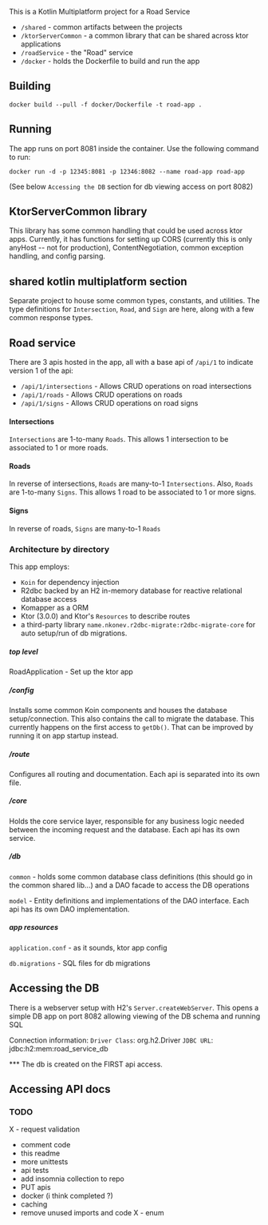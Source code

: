 This is a Kotlin Multiplatform project for a Road Service

* `/shared` - common artifacts between the projects
* `/ktorServerCommon` - a common library that can be shared across ktor applications
* `/roadService` - the "Road" service
* `/docker` - holds the Dockerfile to build and run the app

## Building
```
docker build --pull -f docker/Dockerfile -t road-app .
```

## Running
The app runs on port 8081 inside the container. Use the following command to run:
```
docker run -d -p 12345:8081 -p 12346:8082 --name road-app road-app
```

(See below `Accessing the DB` section for db viewing access on port 8082)

## KtorServerCommon library
This library has some common handling that could be used across ktor apps. Currently, it has
functions for setting up CORS (currently this is only anyHost -- not for production),
ContentNegotiation, common exception handling, and config parsing.

## shared kotlin multiplatform section
Separate project to house some common types, constants, and utilities. The type definitions for
`Intersection`, `Road`, and `Sign` are here, along with a few common response types.

## Road service 

There are 3 apis hosted in the app, all with a base api of `/api/1` to indicate version 1 of the api:
- `/api/1/intersections` - Allows CRUD operations on road intersections
- `/api/1/roads` - Allows CRUD operations on roads
- `/api/1/signs` - Allows CRUD operations on road signs

#### Intersections
`Intersections` are 1-to-many `Roads`. This allows 1 intersection to be associated to 1 or more roads.

#### Roads
In reverse of intersections, `Roads` are many-to-1 `Intersections`. 
Also, `Roads` are 1-to-many `Signs`. This allows 1 road to be associated to 1 or more signs.

#### Signs
In reverse of roads, `Signs` are many-to-1 `Roads`


### Architecture by directory
This app employs:
- `Koin` for dependency injection
- R2dbc backed by an H2 in-memory database for reactive relational database access
- Komapper as a ORM
- Ktor (3.0.0) and Ktor's `Resources` to describe routes
- a third-party library `name.nkonev.r2dbc-migrate:r2dbc-migrate-core` for auto setup/run of db migrations.

##### top level 
RoadApplication - Set up the ktor app 

##### /config
Installs some common Koin components and houses the database setup/connection. This also contains
the call to migrate the database. This currently happens on the first access to `getDb()`. That can
be improved by running it on app startup instead. 

##### /route
Configures all routing and documentation. Each api is separated into its own file. 

##### /core
Holds the core service layer, responsible for any business logic needed between the incoming request
and the database. Each api has its own service. 

##### /db
`common` - holds some common database class definitions (this should go in the common shared lib...) and a DAO facade to access the DB operations

`model` - Entity definitions and implementations of the DAO interface. Each api has its own DAO implementation. 

##### app resources
`application.conf` - as it sounds, ktor app config

`db.migrations` - SQL files for db migrations

## Accessing the DB
There is a webserver setup with H2's `Server.createWebServer`. This opens a simple DB app on port 8082
allowing viewing of the DB schema and running SQL

Connection information:
`Driver Class`: org.h2.Driver
`JDBC URL`: jdbc:h2:mem:road_service_db

*** The db is created on the FIRST api access.

## Accessing API docs


### TODO 
X - request validation
- comment code
- this readme
- more unittests
- api tests
- add insomnia collection to repo
- PUT apis
- docker (i think completed ?)
- caching
- remove unused imports and code
X - enum